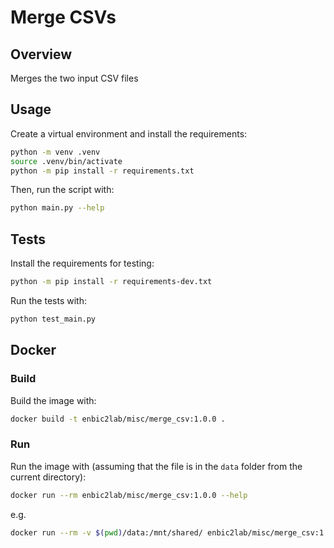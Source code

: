 # Merge CSVs

## Overview

Merges the two input CSV files
## Usage

Create a virtual environment and install the requirements:

```sh
python -m venv .venv
source .venv/bin/activate
python -m pip install -r requirements.txt
```

Then, run the script with:

```sh
python main.py --help
```

## Tests

Install the requirements for testing:

```sh
python -m pip install -r requirements-dev.txt
```

Run the tests with:

```sh
python test_main.py
```

## Docker

### Build

Build the image with:

```sh
docker build -t enbic2lab/misc/merge_csv:1.0.0 .
```

### Run

Run the image with (assuming that the file is in the `data` folder from the current directory):

```sh
docker run --rm enbic2lab/misc/merge_csv:1.0.0 --help
```

e.g.

```sh
docker run --rm -v $(pwd)/data:/mnt/shared/ enbic2lab/misc/merge_csv:1.0.0 --filepath1 "mnt/shared/species_alcornocales.csv" --filepath2 "mnt/shared/species_cabo_de_gata.csv" --delimiter1 ";" --delimiter2 ";" --output "mnt/shared/output.csv"
```